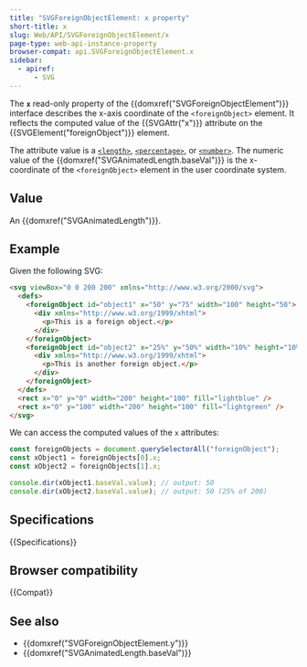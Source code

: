 ```yaml
---
title: "SVGForeignObjectElement: x property"
short-title: x
slug: Web/API/SVGForeignObjectElement/x
page-type: web-api-instance-property
browser-compat: api.SVGForeignObjectElement.x
sidebar:
  - apiref:
      - SVG
---
```


The **`x`** read-only property of the {{domxref("SVGForeignObjectElement")}} interface describes the x-axis coordinate of the `<foreignObject>` element. It reflects the computed value of the {{SVGAttr("x")}} attribute on the {{SVGElement("foreignObject")}} element.

The attribute value is a [`<length>`](/en-US/docs/Web/SVG/Guides/Content_type#length), [`<percentage>`](/en-US/docs/Web/SVG/Guides/Content_type#percentage), or [`<number>`](/en-US/docs/Web/SVG/Guides/Content_type#number). The numeric value of the {{domxref("SVGAnimatedLength.baseVal")}} is the x-coordinate of the `<foreignObject>` element in the user coordinate system.

## Value

An {{domxref("SVGAnimatedLength")}}.

## Example

Given the following SVG:

```html
<svg viewBox="0 0 200 200" xmlns="http://www.w3.org/2000/svg">
  <defs>
    <foreignObject id="object1" x="50" y="75" width="100" height="50">
      <div xmlns="http://www.w3.org/1999/xhtml">
        <p>This is a foreign object.</p>
      </div>
    </foreignObject>
    <foreignObject id="object2" x="25%" y="50%" width="10%" height="10%">
      <div xmlns="http://www.w3.org/1999/xhtml">
        <p>This is another foreign object.</p>
      </div>
    </foreignObject>
  </defs>
  <rect x="0" y="0" width="200" height="100" fill="lightblue" />
  <rect x="0" y="100" width="200" height="100" fill="lightgreen" />
</svg>
```

We can access the computed values of the `x` attributes:

```js
const foreignObjects = document.querySelectorAll("foreignObject");
const xObject1 = foreignObjects[0].x;
const xObject2 = foreignObjects[1].x;

console.dir(xObject1.baseVal.value); // output: 50
console.dir(xObject2.baseVal.value); // output: 50 (25% of 200)
```

## Specifications

{{Specifications}}

## Browser compatibility

{{Compat}}

## See also

- {{domxref("SVGForeignObjectElement.y")}}
- {{domxref("SVGAnimatedLength.baseVal")}}
